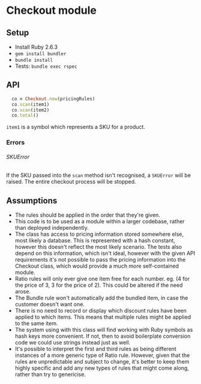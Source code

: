 # Checkout module

## Setup

- Install Ruby 2.6.3
- `gem install bundler`
- `bundle install`
-  Tests: `bundle exec rspec`

## API

```ruby
  co = Checkout.new(pricingRules)
  co.scan(item1)
  co.scan(item2)
  co.total()
```

`item1` is a symbol which represents a SKU for a product.

### Errors

###### SKUError
If the SKU passed into the `scan` method isn't recognised, a `SKUError` will be raised. The entire checkout process will be stopped.

## Assumptions

- The rules should be applied in the order that they're given.
- This code is to be used as a module within a larger codebase, rather than deployed independently.
- The class has access to pricing information stored somewhere else, most likely a database. This is represented with a hash constant, however this doesn't reflect the most likely scenario. The tests also depend on this information, which isn't ideal, however with the given API requirements it's not possible to pass the pricing information into the Checkout class, which would provide a much more self-contained module.
- Ratio rules will only ever give one item free for each number. eg. (4 for the price of 3, 3 for the price of 2). This could be altered if the need arose.
- The Bundle rule won't automatically add the bundled item, in case the customer doesn't want one.
- There is no need to record or display which discount rules have been applied to which items. This means that multiple rules might be applied to the same item.
- The system using with this class will find working with Ruby symbols as hash keys more convenient. If not, then to avoid boilerplate conversion code we could use strings instead just as well.
- It's possible to interpret the first and third rules as being different instances of a more generic type of Ratio rule. However, given that the rules are unpredictable and subject to change, it's better to keep them highly specific and add any new types of rules that might come along, rather than try to genericise.
